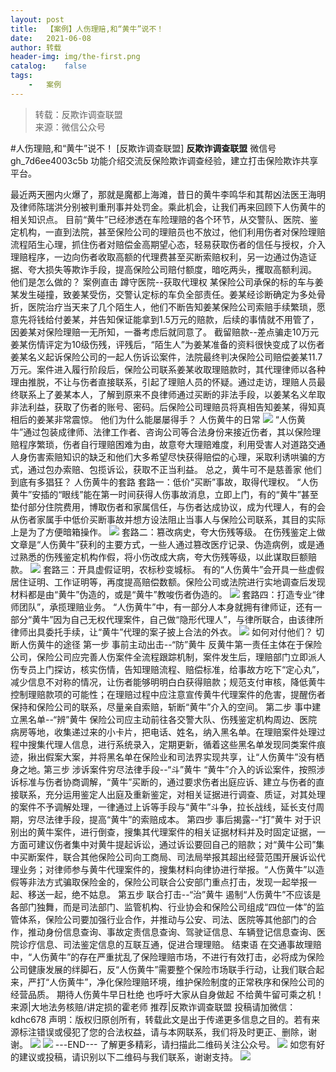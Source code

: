 ```yaml
---
layout:	post
title:	【案例】人伤理赔,和“黄牛”说不！
date:	2021-06-08
author:	转载
header-img:	img/the-first.png
catalog:	false
tags:
	-	案例
---
```


<blockquote><p>转载：反欺诈调查联盟<br>
来源：微信公众号</p></blockquote>

#人伤理赔,和“黄牛”说不！
[反欺诈调查联盟]
**反欺诈调查联盟**
微信号gh_7d6ee4003c5b
功能介绍交流反保险欺诈调查经验，建立打击保险欺诈共享平台。

最近两天圈内火爆了，那就是魔都上海滩，昔日的黄牛李鸣华和其帮凶法医王海明及律师陈瑞洪分别被判重刑事并处罚金。乘此机会，让我们再来回顾下人伤黄牛的相关知识点。
目前“黄牛”已经渗透在车险理赔的各个环节，从交警队、医院、鉴定机构，一直到法院，甚至保险公司的理赔员也不放过，他们利用伤者对保险理赔流程陌生心理，抓住伤者对赔偿金高期望心态，轻易获取伤者的信任与授权，介入理赔程序，一边向伤者收取高额的代理费甚至买断索赔权利，另一边通过伪造证据、夸大损失等欺诈手段，提高保险公司赔付额度，暗吃两头，攫取高额利润。
他们是怎么做的？
案例直击
蹲守医院--获取代理权
某保险公司承保的标的车与姜某发生碰撞，致姜某受伤，交警认定标的车负全部责任。姜某经诊断确定为多处骨折，医院治疗当天来了几个陌生人，他们不断告知姜某保险公司索赔手续繁琐，愿意先将钱给付姜某，并告知保证能拿到1.5万元的赔款，后续的事情就不用管了，因姜某对保险理赔一无所知，一番考虑后就同意了。
截留赔款--差点骗走10万元
姜某伤情评定为10级伤残，评残后，“陌生人”为姜某准备的资料很快变成了以伤者姜某名义起诉保险公司的一起人伤诉讼案件，法院最终判决保险公司赔偿姜某11.7万元。案件进入履行阶段后，保险公司联系姜某收取理赔款时，其代理律师以各种理由推脱，不让与伤者直接联系，引起了理赔人员的怀疑。通过走访，理赔人员最终联系上了姜某本人，了解到原来不良律师通过买断的非法手段，以姜某名义牟取非法利益，获取了伤者的账号、密码。后保险公司理赔员将真相告知姜某，得知真相后的姜某非常震惊。
他们为什么能屡屡得手？
人伤黄牛的日常
![]({{site.baseurl}}/postimg/L6usUGPiatBQPcdIuelYZwaFPjCIPkMVOr4QY7s3lzKDMjChaAX7bpdJoojvLwH9ZPM3eiaY6MbxplgnFDTvnRRw.jpeg)
“人伤黄牛”通过包装成律师、法律工作者、咨询公司等合法身份来接近伤者，其以保险理赔程序繁琐，伤者自行理赔困难为由，故意夸大理赔难度，利用受害人对道路交通人身伤害索赔知识的缺乏和他们大多希望尽快获得赔偿的心理，采取利诱哄骗的方式，通过包办索赔、包揽诉讼，获取不正当利益。
总之，黄牛可不是慈善家
他们到底有多猖狂？
人伤黄牛的套路
套路一：低价“买断”事故，取得代理权。
“人伤黄牛”安插的“眼线”能在第一时间获得人伤事故消息，立即上门，有的“黄牛”甚至垫付部分住院费用，博取伤者和家属信任，与伤者达成协议，成为代理人，有的会从伤者家属手中低价买断事故并想方设法阻止当事人与保险公司联系，其目的实际上是为了方便暗箱操作。
![]({{site.baseurl}}/postimg/L6usUGPiatBQPcdIuelYZwaFPjCIPkMVOZ43dy6qZqOUP2ZSYdrD80ibtqGiaLvPlaskjt4Fq6aXiccHGu5L5hZyCg.jpeg)
套路二：篡改病史，夸大伤残等级。
在伤残鉴定上做文章是“人伤黄牛”获利的主要方式，一些人通过篡改医疗记录、伪造病例，或是通过熟悉的伤残鉴定机构作假，将小伤改成大病，夸大伤残等级，以此谋取巨额赔款。
![]({{site.baseurl}}/postimg/L6usUGPiatBQPcdIuelYZwaFPjCIPkMVObzxBYIyfTvqOFB63MWfYo4Tibnnjp7J4KybYfmWc8ZITTEulsHdLKpg.jpeg)
套路三：开具虚假证明，农标秒变城标。
有的“人伤黄牛”会开具一些虚假居住证明、工作证明等，再度提高赔偿数额。保险公司或法院进行实地调查后发现材料都是由“黄牛”伪造的，或是“黄牛”教唆伤者伪造的。
![]({{site.baseurl}}/postimg/L6usUGPiatBQPcdIuelYZwaFPjCIPkMVOLp4qsIw3wesTKkIrN2ialZFpPCAMH7E3m0yiabvQiarAVW0KKZ7A9YJfg.jpeg)
套路四：打造专业“律师团队”，承揽理赔业务。
“人伤黄牛”中，有一部分人本身就拥有律师证，还有一部分“黄牛”因为自己无权代理案件，自己做“隐形代理人”，与律所联合，由该律所律师出具委托手续，让“黄牛”代理的案子披上合法的外衣。
![]({{site.baseurl}}/postimg/L6usUGPiatBQPcdIuelYZwaFPjCIPkMVOYlE6MhYYf6LicuBQKfZarx9a4xibiaLSsDVx00iboCORGNMwhic9ycasngg.jpeg)
如何对付他们？
切断人伤黄牛的途径
第一步
事前主动出击--“防”黄牛
反黄牛第一责任主体在于保险公司，保险公司应完善人伤案件全流程跟踪机制，案件发生后，理赔部门立即派人伤专员上门探访，核实伤情，告知理赔流程、赔偿标准，给事故方吃下“定心丸”，减少信息不对称的情况，让伤者能够明明白白获得赔款；规范支付审核，降低黄牛控制理赔款项的可能性；在理赔过程中应注意宣传黄牛代理案件的危害，提醒伤者保持和保险公司的联系，尽量亲自索赔，斩断“黄牛”介入的空间。
第二步
事中建立黑名单--“辨”黄牛
保险公司应主动前往各交警大队、伤残鉴定机构周边、医院病房等地，收集递过来的小卡片，把电话、姓名，纳入黑名单。在理赔案件处理过程中搜集代理人信息，进行系统录入，定期更新，循着这些黑名单发现同类案件痕迹，揪出假案大案，并将黑名单在保险业和司法界实现共享，让“人伤黄牛”没有栖身之地｡
第三步
涉诉案件穷尽法律手段--“斗”黄牛
“黄牛”介入的诉讼案件，按照涉诉标准与伤者协商调解，“黄牛”买断的，通过要求伤者出庭应诉、建立与伤者的直接联系，充分运用鉴定人出庭及重新鉴定，对相关证据进行调查、质证，对其处理的案件不予调解处理，一律通过上诉等手段与“黄牛”斗争，拉长战线，延长支付周期，穷尽法律手段，提高“黄牛”的索赔成本。
第四步
事后揭露--“打”黄牛
对于识别出的黄牛案件，进行倒查，搜集其代理案件的相关证据材料并及时固定证据，一方面可建议伤者集中对黄牛提起诉讼，通过诉讼要回自己的赔款；对“黄牛公司”集中买断案件，联合其他保险公司向工商局、司法局举报其超出经营范围开展诉讼代理业务；对律师参与黄牛代理案件的，搜集材料向律协进行举报。“人伤黄牛”以造假等非法方式骗取保险金的，保险公司联合公安部门重点打击，发现一起举报一起、移送一起，绝不姑息。
第五步
联合打击--“治”黄牛
遏制“人伤黄牛”不应该是各部门独舞，而是司法部门、监管机构、行业协会和保险公司组成“四位一体”的监管体系，保险公司要加强行业合作，并推动与公安、司法、医院等其他部门的合作，推动身份信息查询、事故定责信息查询、驾驶证信息、车辆登记信息查询、医院诊疗信息、司法鉴定信息的互联互通，促进合理理赔。
结束语
在交通事故理赔中，“人伤黄牛”的存在严重扰乱了保险理赔市场，不进行有效打击，必将成为保险公司健康发展的绊脚石，反“人伤黄牛”需要整个保险市场联手行动，让我们联合起来，严打“人伤黄牛”，净化保险理赔环境，维护保险制度的正常秩序和保险公司的经营品质。
期待人伤黄牛早日杜绝
也呼吁大家从自身做起
不给黄牛留可乘之机！
来源|大地法务核赔/讲定损的霍老师
推荐|反欺诈调查联盟
投稿请加微信：kdhc678
声明：版权归原创所有，转载此文是出于传递更多信息之目的。若有来源标注错误或侵犯了您的合法权益，请与本网联系，我们将及时更正、删除，谢谢。
![]({{site.baseurl}}/postimg/L6usUGPiatBSs5Yxdp5NU9dpdqWanE7Mq7XpTo0mwlia1gia9NNFGTRYKdpVvrK2KgpAPictg52F8U9sicXI1jQ1dzA.jpeg)
![]({{site.baseurl}}/postimg/L6usUGPiatBRHiaTnBLKdskSP3wYDcZtJf2f60h3UdpFM6GSwK7CCH2tbN5oylMEt626eF9adsGd1vhInpcsALqA.png)
\---END---
了解更多精彩，请扫描此二维码关注公众号。
![]({{site.baseurl}}/postimg/L6usUGPiatBSs5Yxdp5NU9dpdqWanE7MqCqBlT3XLvPJX3Gf5uyzzsibZ3VPBdLY8ianrrF0435iblVibnnsnhQtsrA.png)
如您有好的建议或投稿，请识别以下二维码与我们联系，谢谢支持。
![]({{site.baseurl}}/postimg/L6usUGPiatBQwdLyMGicT8wxqfiaCa6ZGVwvw532Y5ibzI310laL8joGkjZx1Ua78ibU6yfZQiagUmZCIvzrumMBoiaYg.jpeg)
